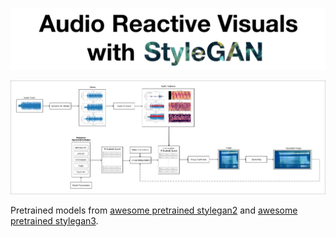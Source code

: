 ![Audio Reactive Visuals with StyleGAN](./header.png)

![Diagram](./diagram.png)

Pretrained models from [awesome pretrained stylegan2](https://github.com/justinpinkney/awesome-pretrained-stylegan2) and [awesome pretrained stylegan3](https://github.com/justinpinkney/awesome-pretrained-stylegan3).
